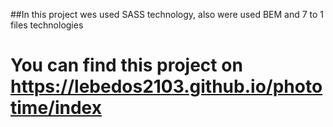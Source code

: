 ##In this project wes used SASS technology, also were  used BEM and 7 to 1 files technologies
# You can find this project on https://lebedos2103.github.io/phototime/index